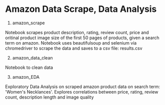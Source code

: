 # Amazon Data Scrape, Data Analysis

1. amazon_scrape 

Notebook scrapes product description, rating, review count, price and oritinal product image size of the first 50 pages of products, given a search term on amazon. Notebook uses beautifulsoup and selenium via chromedriver to scrape the data and saves to a csv file: results.csv

2. amazon_data_clean 

Notebook to clean data 


3. amazon_EDA

Exploratory Data Analysis on scraped amazon product data on search term: 'Women's Necklances'.
Explores correlations between price, rating, review count, description length and image quality
